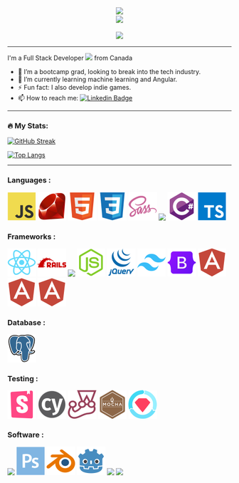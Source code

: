 
<div id="header" align="center">
  <img src="https://media.giphy.com/media/EOmYN5kVP3W2Lyn6dx/giphy.gif" width="300" />
  <div id="badges">
    <a href="https://www.linkedin.com/in/stefan-talbot/">
      <img src="https://img.shields.io/badge/LinkedIn-blue?logo=linkedin&logoColor=white&style=for-the-badge" />
    </a>
  </div>
  <img src="https://komarev.com/ghpvc/?username=TeaBizzy&style=flat-square&color=blue" alt=""/>
</div>
<div align="center">
  <img src="https://wallpapercave.com/wp/wp11356268.jpg" width="900"/>
</div>

---


I'm a Full Stack Developer <img src="https://media.giphy.com/media/WUlplcMpOCEmTGBtBW/giphy.gif" width="30" /> from Canada

- 🔭 I’m a bootcamp grad, looking to break into the tech industry.
- 🌱 I’m currently learning machine learning and Angular.
- ⚡ Fun fact: I also develop indie games.
- 📫 How to reach me: [![Linkedin Badge](https://img.shields.io/badge/-LinkedIn-blue?style=flat&logo=Linkedin&logoColor=white)](https://www.linkedin.com/in/stefan-talbot/)

---

### :fire: My Stats:

<div>

  [![GitHub Streak](http://github-readme-streak-stats.herokuapp.com?user=TeaBizzy&theme=dark&background=000000)](https://git.io/streak-stats)
  
  [![Top Langs](https://github-readme-stats.vercel.app/api/top-langs/?username=TeaBizzy&layout=compact&bg_color=030303&text_color=FFFFFF&title_color=FFFFFF)](https://github.com/anuraghazra/github-readme-stats)
  
</div>

---
### Languages : 
<div>
  <img src="https://github.com/devicons/devicon/blob/master/icons/javascript/javascript-original.svg" width="64" />
  <img src="https://github.com/devicons/devicon/blob/master/icons/ruby/ruby-original.svg" width="64" />
  <img src="https://github.com/devicons/devicon/blob/master/icons/html5/html5-original.svg" width="64" />
  <img src="https://github.com/devicons/devicon/blob/master/icons/css3/css3-original.svg" width="64" />
  <img src="https://github.com/devicons/devicon/blob/master/icons/sass/sass-original.svg" width="64" />
  <img src="https://camo.githubusercontent.com/36965cb1d86ecc5ccb8773e779b910ba6b36ecdb506470543ae71ba189138411/68747470733a2f2f7062732e7477696d672e636f6d2f70726f66696c655f696d616765732f3833333738393437333337363835343031382f736b5363656748365f343030783430302e6a7067" width="64" />
  <img src="https://github.com/devicons/devicon/blob/master/icons/csharp/csharp-original.svg" width="64" />
  <img src="https://github.com/devicons/devicon/blob/master/icons/typescript/typescript-original.svg" width="64" />
</div>

### Frameworks : 
<div>
  <img src="https://github.com/devicons/devicon/blob/master/icons/react/react-original.svg" width="64" />
  <img src="https://github.com/devicons/devicon/blob/master/icons/rails/rails-plain-wordmark.svg" width="64" />
  <img src="https://camo.githubusercontent.com/2406788a5bdbf3d900427eecd883b5aa64c45435d14239f5eba9a2a08ac8dcd3/68747470733a2f2f6a737572742e6769746875622e696f2f6a61636b732d706f7274666f6c696f2f696d616765732f636f6c6f722d657870726573732d69636f6e2532302831292e706e67" width="64" />
  <img src="https://github.com/devicons/devicon/blob/master/icons/nodejs/nodejs-original.svg" width="64" />
  <img src="https://github.com/devicons/devicon/blob/master/icons/jquery/jquery-plain-wordmark.svg" width="64" />
  <img src="https://github.com/devicons/devicon/blob/master/icons/tailwindcss/tailwindcss-plain.svg" width="64" />
  <img src="https://github.com/devicons/devicon/blob/master/icons/bootstrap/bootstrap-original.svg" width="64" />
  <img src="https://github.com/devicons/devicon/blob/master/icons/angularjs/angularjs-plain.svg" width="64" />
  <img src="https://github.com/devicons/devicon/blob/master/icons/angularjs/angularjs-plain.svg" width="64" />
  <img src="https://github.com/devicons/devicon/blob/master/icons/angularjs/angularjs-plain.svg" width="64" />
</div>

### Database :
<div>
  <img src="https://github.com/devicons/devicon/blob/master/icons/postgresql/postgresql-original.svg" width="64" />
</div>

### Testing : 
<div>
  <img src="https://github.com/devicons/devicon/blob/master/icons/storybook/storybook-original.svg" width="64" />
  <img src="https://raw.githubusercontent.com/jakinyang/jakinyang/main/resources/cypress.svg" width="64" />
  <img src="https://github.com/devicons/devicon/blob/master/icons/jest/jest-plain.svg" width="64" />
  <img src="https://github.com/devicons/devicon/blob/master/icons/mocha/mocha-plain.svg" width="64" />
  <img src="https://github.com/devicons/devicon/blob/master/icons/rspec/rspec-original.svg" width="64" />
</div>

### Software : 
<div>
  <img src="https://seeklogo.com/images/I/insomnia-logo-A35E09EB19-seeklogo.com.png" width="64" />
  <img src="https://github.com/devicons/devicon/blob/master/icons/photoshop/photoshop-plain.svg" width="64" />
  <img src="https://github.com/devicons/devicon/blob/master/icons/blender/blender-original.svg" width="64" />
  <img src="https://github.com/devicons/devicon/blob/master/icons/godot/godot-original.svg" width="64" />
  <img src="https://cdn.worldvectorlogo.com/logos/gitkraken.svg" width="64" />
  <img src="https://upload.wikimedia.org/wikipedia/commons/thumb/5/59/Logo_AffinityPhoto.svg/2048px-Logo_AffinityPhoto.svg.png" width="64" />
</div>
